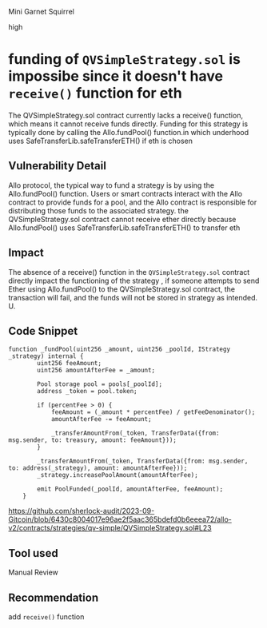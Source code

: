 Mini Garnet Squirrel

high

# funding of `QVSimpleStrategy.sol` is impossibe since it doesn't have `receive()` function for eth
The QVSimpleStrategy.sol contract currently lacks a receive() function, which means it cannot receive funds directly. Funding for this strategy is typically done by calling the Allo.fundPool() function.in which underhood uses SafeTransferLib.safeTransferETH() if eth is chosen
## Vulnerability Detail
Allo protocol, the typical way to fund a strategy is by using the Allo.fundPool() function. Users or smart contracts interact with the Allo contract to provide funds for a pool, and the Allo contract is responsible for distributing those funds to the associated strategy. the QVSimpleStrategy.sol contract cannot receive ether directly because Allo.fundPool() uses SafeTransferLib.safeTransferETH() to transfer eth 
## Impact
The absence of a receive() function in the `QVSimpleStrategy.sol` contract directly impact the functioning of the strategy , if someone attempts to send Ether using Allo.fundPool() to the QVSimpleStrategy.sol contract, the transaction will fail, and the funds will not be stored in strategy as intended. U.
## Code Snippet
```solidity
function _fundPool(uint256 _amount, uint256 _poolId, IStrategy _strategy) internal {
        uint256 feeAmount;
        uint256 amountAfterFee = _amount;

        Pool storage pool = pools[_poolId];
        address _token = pool.token;

        if (percentFee > 0) {
            feeAmount = (_amount * percentFee) / getFeeDenominator();
            amountAfterFee -= feeAmount;

            _transferAmountFrom(_token, TransferData({from: msg.sender, to: treasury, amount: feeAmount}));
        }

        _transferAmountFrom(_token, TransferData({from: msg.sender, to: address(_strategy), amount: amountAfterFee}));
        _strategy.increasePoolAmount(amountAfterFee);

        emit PoolFunded(_poolId, amountAfterFee, feeAmount);
    }
```
https://github.com/sherlock-audit/2023-09-Gitcoin/blob/6430c8004017e96ae2f5aac365bdefd0b6eeea72/allo-v2/contracts/strategies/qv-simple/QVSimpleStrategy.sol#L23
## Tool used

Manual Review

## Recommendation
add `receive()` function